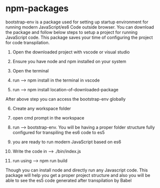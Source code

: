 # npm-packages

bootstrap-env is a package used for setting up startup environment for running modern JavaScript/es6 Code outside browser. You can download the package and follow below steps to setup a project for running JavaScript code. This package saves your time of configuring the project for code transpilation.

1) Open the downloaded project with vscode or visual studio 

2) Ensure you have node and npm installed on your system

3) Open the terminal 

4) run --> npm install in the terminal in vscode

5) run --> npm install location-of-downloaded-package

After above step you can access the bootstrap-env globally

6) Create any workspace folder

7) open cmd prompt in the workspace 

8) run --> bootstrap-env. You will be having a proper folder structure fully configured for transpiling the es6 code to es5
  
9) you are ready to run modern JavaScript based on es6 

10) Write the code in --> ./bin/index.js

11) run using --> npm run build

Though you can install node and directly run any Javascript code. This package will help you get a proper project structure and also you will be able to see the es5 code generated after transpilation by Babel
